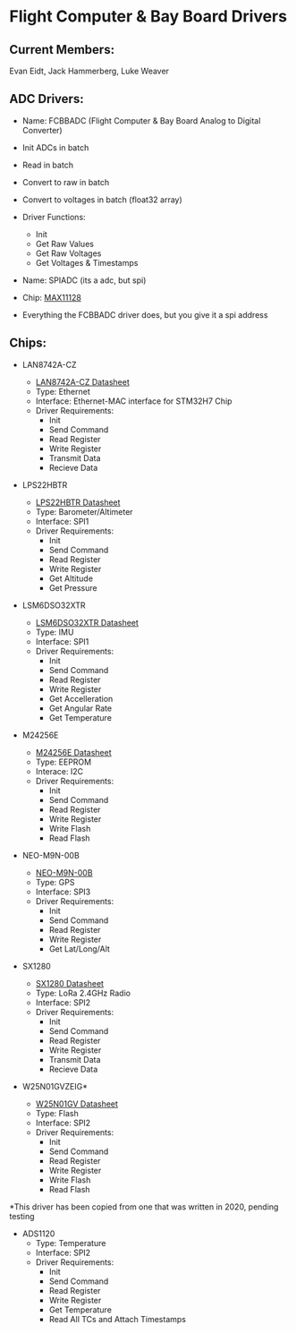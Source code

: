 # Flight Computer & Bay Board Drivers

## Current Members:
Evan Eidt, Jack Hammerberg, Luke Weaver

## ADC Drivers:
* Name: FCBBADC (Flight Computer & Bay Board Analog to Digital Converter)
* Init ADCs in batch
* Read in batch
* Convert to raw in batch
* Convert to voltages in batch (float32 array)
* Driver Functions:
    * Init
    * Get Raw Values
    * Get Raw Voltages
    * Get Voltages & Timestamps

* Name: SPIADC (its a adc, but spi)
* Chip: [MAX11128](https://www.analog.com/media/en/technical-documentation/data-sheets/MAX11120-MAX11128.pdf)
* Everything the FCBBADC driver does, but you give it a spi address

## Chips:
* LAN8742A-CZ
    * [LAN8742A-CZ Datasheet](https://ww1.microchip.com/downloads/en/DeviceDoc/DS_LAN8742_00001989A.pdf)
    * Type: Ethernet
    * Interface: Ethernet-MAC interface for STM32H7 Chip
    * Driver Requirements:
        * Init
        * Send Command
        * Read Register
        * Write Register
        * Transmit Data
        * Recieve Data

* LPS22HBTR 
    * [LPS22HBTR Datasheet](https://www.st.com/content/ccc/resource/technical/document/datasheet/bf/c1/4f/23/61/17/44/8a/DM00140895.pdf/files/DM00140895.pdf/jcr:content/translations/en.DM00140895.pdf)
    * Type: Barometer/Altimeter 
    * Interface: SPI1
    * Driver Requirements:
        * Init
        * Send Command
        * Read Register
        * Write Register
        * Get Altitude
        * Get Pressure

* LSM6DSO32XTR
    * [LSM6DSO32XTR Datasheet](https://www.st.com/resource/en/datasheet/lsm6dso32x.pdf)
    * Type: IMU
    * Interface: SPI1
    * Driver Requirements:
        * Init
        * Send Command
        * Read Register
        * Write Register
        * Get Accelleration
        * Get Angular Rate
        * Get Temperature

* M24256E
    * [M24256E Datasheet](https://www.st.com/resource/en/datasheet/m24256e-f.pdf)
    * Type: EEPROM 
    * Interace: I2C
    * Driver Requirements:
        * Init
        * Send Command
        * Read Register
        * Write Register
        * Write Flash
        * Read Flash

* NEO-M9N-00B
    * [NEO-M9N-00B](https://content.u-blox.com/sites/default/files/NEO-M9N-00B_DataSheet_UBX-19014285.pdf)
    * Type: GPS
    * Interface: SPI3
    * Driver Requirements:
        * Init
        * Send Command
        * Read Register
        * Write Register
        * Get Lat/Long/Alt

* SX1280 
    * [SX1280 Datasheet](https://semtech.my.salesforce.com/sfc/p/#E0000000JelG/a/3n000000l9OZ/Kw7ZeYZuAZW3Q4A3R_IUjhYCQEJxkuLrUgl_GNNhuUo)
    * Type: LoRa 2.4GHz Radio 
    * Interface: SPI2
    * Driver Requirements:
        * Init
        * Send Command
        * Read Register
        * Write Register
        * Transmit Data
        * Recieve Data

* W25N01GVZEIG*
    * [W25N01GV Datasheet](https://www.winbond.com/resource-files/w25n01gv%20revl%20050918%20unsecured.pdf)
    * Type: Flash 
    * Interface: SPI2
    * Driver Requirements:
        * Init
        * Send Command
        * Read Register
        * Write Register
        * Write Flash
        * Read Flash

*This driver has been copied from one that was written in 2020, pending testing

* ADS1120 
    * Type: Temperature 
    * Interface: SPI2
    * Driver Requirements:
        * Init
        * Send Command
        * Read Register
        * Write Register
        * Get Temperature
        * Read All TCs and Attach Timestamps